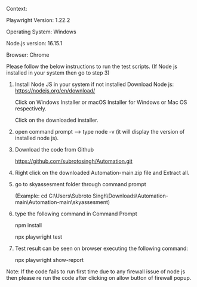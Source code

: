 Context:

Playwright Version: 1.22.2

Operating System: Windows

Node.js version: 16.15.1

Browser: Chrome



Please follow the below instructions to run the test scripts.
(If Node js installed in your system then go to step 3)

1. Install Node JS in your system if not installed
   Download Node js: https://nodejs.org/en/download/
   
   Click on Windows Installer or macOS Installer for Windows or Mac OS respectively.
   
   Click on the downloaded installer.

2. open command prompt --> type node -v (it will display the version of installed node js).

3. Download the code from Github
   
   https://github.com/subrotosingh/Automation.git
   
4. Right click on the downloaded Automation-main.zip file and Extract all.

5. go to skyassesment folder through command prompt 
   
   (Example: cd C:\Users\Subroto Singh\Downloads\Automation-main\Automation-main\skyassesment)

6. type the following command in Command Prompt
   
   npm install
   
   npx playwright test
   
7. Test result can be seen on browser executing the following command:
   
   npx playwright show-report

Note: If the code fails to run first time due to any firewall issue of node js then please re run the code after clicking on allow button of firewall popup.
